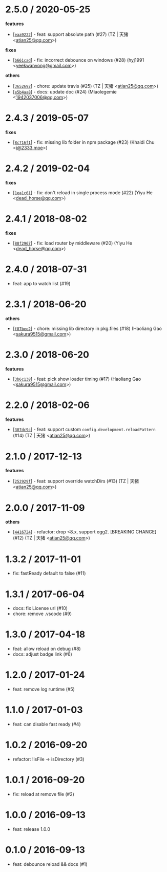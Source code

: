 
2.5.0 / 2020-05-25
==================

**features**
  * [[`eaa9222`](http://github.com/eggjs/egg-development/commit/eaa922279c2c3bf55ffd7f394dedd09aa7ef2480)] - feat: support absolute path (#27) (TZ | 天猪 <<atian25@qq.com>>)

**fixes**
  * [[`b661cad`](http://github.com/eggjs/egg-development/commit/b661cad0251bb580c04ad2b8e7f35b20c765820b)] - fix: incorrect debounce on windows (#28) (hyj1991 <<yeekwanvong@gmail.com>>)

**others**
  * [[`3652692`](http://github.com/eggjs/egg-development/commit/3652692dfa929040b3e35f05a7b03ae19b2e476b)] - chore: update travis (#25) (TZ | 天猪 <<atian25@qq.com>>)
  * [[`e5b4aa8`](http://github.com/eggjs/egg-development/commit/e5b4aa88fb1db901ca550fd1db95afd94c596a63)] - docs: update doc (#24) (Miaolegemie <<1942037006@qq.com>>)

2.4.3 / 2019-05-07
==================

**fixes**
  * [[`8c716f1`](http://github.com/eggjs/egg-development/commit/8c716f1bca5a44478229abf5ff2c47bc6fb3822f)] - fix: missing lib folder in npm package (#23) (Khaidi Chu <<i@2333.moe>>)

2.4.2 / 2019-02-04
==================

**fixes**
  * [[`1ea1c61`](http://github.com/eggjs/egg-development/commit/1ea1c618616e165da771c1bb4ff87f2abd0635b8)] - fix: don't reload in single process mode (#22) (Yiyu He <<dead_horse@qq.com>>)

2.4.1 / 2018-08-02
==================

**fixes**
  * [[`88f2967`](http://github.com/eggjs/egg-development/commit/88f2967207a43ba6a7e79a3426d3d1eae78fa292)] - fix: load router by middleware (#20) (Yiyu He <<dead_horse@qq.com>>)

2.4.0 / 2018-07-31
==================

  * feat: app to watch list (#19)

2.3.1 / 2018-06-20
==================

**others**
  * [[`f87bee2`](http://github.com/eggjs/egg-development/commit/f87bee2171f29b042e88503896c8e8de11be6167)] - chore: missing lib directory in pkg.files (#18) (Haoliang Gao <<sakura9515@gmail.com>>)

2.3.0 / 2018-06-20
==================

**features**
  * [[`3b6c138`](http://github.com/eggjs/egg-development/commit/3b6c1387712b68f7e0eb9833f7c486e37d77f8fd)] - feat: pick show loader timing (#17) (Haoliang Gao <<sakura9515@gmail.com>>)

2.2.0 / 2018-02-06
==================

**features**
  * [[`307dc9c`](http://github.com/eggjs/egg-development/commit/307dc9c2659adea5fa6e9bcb65e8db178f8de366)] - feat: support custom `config.development.reloadPattern ` (#14) (TZ | 天猪 <<atian25@qq.com>>)

2.1.0 / 2017-12-13
==================

**features**
  * [[`252929f`](http://github.com/eggjs/egg-development/commit/252929f980d055e1cec05811981e204d0d81cb23)] - feat: support override watchDirs (#13) (TZ | 天猪 <<atian25@qq.com>>)

2.0.0 / 2017-11-09
==================

**others**
  * [[`4416724`](http://github.com/eggjs/egg-development/commit/44167241fdb7cd11a5c68b4de5e728aa8992dcf8)] - refactor: drop <8.x, support egg2. [BREAKING CHANGE] (#12) (TZ | 天猪 <<atian25@qq.com>>)

1.3.2 / 2017-11-01
==================

  * fix: fastReady default to false (#11)

1.3.1 / 2017-06-04
==================

  * docs: fix License url (#10)
  * chore: remove .vscode (#9)

1.3.0 / 2017-04-18
==================

  * feat: allow reload on debug (#8)
  * docs: adjust badge link (#6)

1.2.0 / 2017-01-24
==================

  * feat: remove log runtime (#5)

1.1.0 / 2017-01-03
==================

  * feat: can disable fast ready (#4)

1.0.2 / 2016-09-20
==================

  * refactor: !isFile -> isDirectory (#3)

1.0.1 / 2016-09-20
==================

  * fix: reload at remove file (#2)

1.0.0 / 2016-09-13
==================
  * feat: release 1.0.0 

0.1.0 / 2016-09-13
==================
  * feat: debounce reload && docs (#1) 


